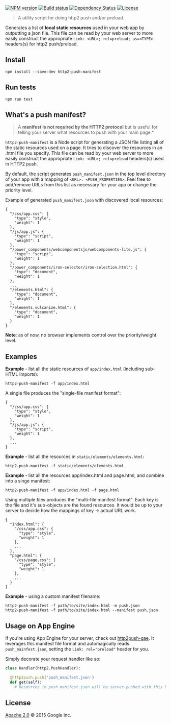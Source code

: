 [![NPM version][npm-image]][npm-url]
[![Build status][travis-image]][travis-url]
[![Dependency Status][daviddm-image]][daviddm-url]
[![License][license-image]][license-url]

> A utility script for doing http2 push and/or preload. 

Generates a list of **local static resources** used in your web app by outputting a json
file. This file can be read by your web server to more easily construct the
appropriate `Link: <URL>; rel=preload; as=<TYPE>` headers(s) for http2 push/preload.

## Install

    npm install --save-dev http2-push-manifest

## Run tests

    npm run test

## What's a push manifest?

> A **manifest is not required by the HTTP2 protocol** but is useful
for telling your server what resources to push with your main page.* 

`http2-push-manifest` is a Node script for generating a JSON file listing
all of the static resources used on a page. It tries to discover the resources
in an .html file you specify. This file can be read by your web server to more
easily construct the appropriate `Link: <URL>; rel=preload` headers(s) used in
HTTP2 push.

By default, the script generates `push_manifest.json` in the top level directory
of your app with a mapping of `<URL>: <PUSH_PROPERTIES>`. Feel free to add/remove
URLs from this list as necessary for your app or change the priority level.

Example of generated `push_manifest.json` with discovered local resources:

    {
      "/css/app.css": {
        "type": "style",
        "weight": 1
      },
      "/js/app.js": {
        "type": "script",
        "weight": 1
      },
      "/bower_components/webcomponentsjs/webcomponents-lite.js": {
        "type": "script",
        "weight": 1
      },
      "/bower_components/iron-selector/iron-selection.html": {
        "type": "document",
        "weight": 1
      },
      ...
      "/elements.html": {
        "type": "document",
        "weight": 1
      },
      "/elements.vulcanize.html": {
        "type": "document",
        "weight": 1
      }
    }

**Note**: as of now, no browser implements control over the priority/weight level.

## Examples

**Example** - list all the static resources of `app/index.html` (including sub-HTML Imports):

    http2-push-manifest -f app/index.html

A single file produces the "single-file manifest format":

    {
      "/css/app.css": {
        "type": "style",
        "weight": 1
      },
      "/js/app.js": {
        "type": "script",
        "weight": 1
      },
      ...
    }

**Example** - list all the resources in `static/elements/elements.html`:

    http2-push-manifest -f static/elements/elements.html

**Example** - list all the resources app/index.html and page.html, and combine
into a singe manifest:

    http2-push-manifest -f app/index.html -f page.html

Using multiple files produces the "multi-file manifest format". Each key is the file
and it's sub-objects are the found resources. It would be up to your server to 
decide how the mappings of key -> actual URL work.

    {
      "index.html": {
        "/css/app.css": {
          "type": "style",
          "weight": 1
        },
        ...
      },
      "page.html": {
        "/css/page.css": {
          "type": "style",
          "weight": 1
        },
        ...
      }
    }

**Example** - using a custom manifest filename:

    http2-push-manifest -f path/to/site/index.html -m push.json
    http2-push-manifest -f path/to/site/index.html --manifest push.json

## Usage on App Engine

If you're using App Engine for your server, check out [http2push-gae](https://github.com/GoogleChrome/http2push-gae). It leverages this manifest file format and automagically reads
`push_mainfest.json`, setting the `Link: rel="preload"` header for you.

Simply decorate your request handler like so:

```python
class Handler(http2.PushHandler):

  @http2push.push('push_manifest.json')
  def get(self):
    # Resources in push_manifest.json will be server-pushed with this handler.
```

## License

[Apache 2.0](https://github.com/googlechrome/http2-push-manifest/blob/master/LICENSE) © 2015 Google Inc.

[npm-url]: https://www.npmjs.com/package/http2-push-manifest
[npm-image]: https://badge.fury.io/js/http2-push-manifest.svg
[travis-url]: https://travis-ci.org/GoogleChrome/http2-push-manifest
[travis-image]: https://travis-ci.org/GoogleChrome/http2-push-manifest.svg?branch=master
[daviddm-url]: https://david-dm.org/GoogleChrome/http2-push-manifest
[daviddm-image]: https://david-dm.org/GoogleChrome/http2-push-manifest.svg
[license-image]: https://img.shields.io/npm/l/http2-push-manifest.svg
[license-url]: LICENSE
